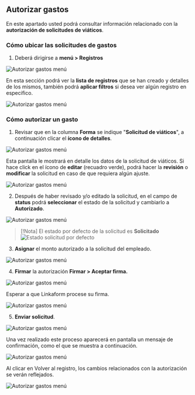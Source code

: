 ## Autorizar gastos

En este apartado usted podrá consultar información relacionado con la **autorización de solicitudes de viáticos**.
### Cómo ubicar las solicitudes de gastos

1. Deberá dirigirse a **menú > Registros**

![Autorizar gastos menú](autorizar-gastos/1-autorizar-gastos.png)


En esta sección podrá ver la **lista de registros** que se han creado y detalles de los mismos, también podrá **aplicar filtros** si desea ver algún registro en especifico.

![Autorizar gastos menú](1-1-autorizar-gastos.png)


### Cómo  autorizar un gasto

1. Revisar que en la columna **Forma** se indique "**Solicitud de viáticos**", a continuación clicar el **ícono de detalles**.

![Autorizar gastos menú](2-autorizar-gastos.png)


Esta pantalla le mostrará en detalle los datos de la solicitud de viáticos. Si hace click en el ícono de **editar** (recuadro verde), podrá hacer la **revisión** o **modificar** la solicitud en caso de que requiera algún ajuste.

![Autorizar gastos menú](2-1-autorizar-gastos.png)


2. Después de haber revisado y/o editado la solicitud, en el campo de **status** podrá **seleccionar** el estado de la solicitud y cambiarlo a **Autorizado**. 

![Autorizar gastos menú](3-autorizar-gastos.png)

>[!Nota]
>El estado por defecto de la solicitud es **Solicitado**
>![Estado solicitud por defecto](forms/autorizar-gastos/3-1-autorizar-gastos.png)

3. **Asignar** el monto autorizado a la solicitud del empleado.

![Autorizar gastos menú](forms/autorizar-gastos/4-autorizar-gastos.png)

4. **Firmar** la autorización
**Firmar > Aceptar firma.**

![Autorizar gastos menú](forms/autorizar-gastos/5-autorizar-gastos.png)


Esperar a que Linkaform procese su firma.

![Autorizar gastos menú](/img/forms/autorizar-gastos/5-2-autorizar-gastos.png)

5. **Enviar solicitud**.

![Autorizar gastos menú](forms/autorizar-gastos/6-autorizar-gastos.png)

Una vez realizado este proceso aparecerá en pantalla un mensaje de confirmación, como el que se muestra a continuación.

![Autorizar gastos menú](forms/autorizar-gastos/7-autorizar-gastos.png)

Al clicar  en Volver al registro, los cambios relacionados con la autorización se verán reflejados.


![Autorizar gastos menú](forms/autorizar-gastos/8-autorizar-gastos.png)